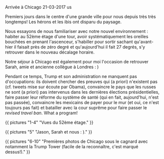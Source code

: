 Arrivée à Chicago
21-03-2017
us

Premiers jours dans le centre d'une grande ville pour nous depuis très très longtemps! Les hérons et les ibis ont disparu du paysage.

Nous essayons de nous familiariser avec notre nouvel environnement : habiter au 52ème étage d'une tour, avoir systématiquement les oreilles bouchées en prenant l'ascenceur, s'habiller pour sortir sachant qu'avant-hier il faisait près de zéro degré et qu'aujourd'hui il fait 27 degrés, s'y retrouver dans le nouveau décalage horaire.

Notre séjour à Chicago est également pour moi l'occasion de retrouver Sarah, amie et ancienne collègue à Londres : )

Pendant ce temps, Trump et son administration ne manquent pas d'occupations: ils doivent chercher des preuves qui (a priori) n'existent pas (cf. tweets mise sur écoute par Obama), convaincre le pays que les russes ne sont (a priori) pas intervenus dans les dernières élections présidentielles, faire passer leur réforme du système de santé (qui en fait, aujourd'hui, n'est pas passée), convaincre les mexicains de payer pour le mur (et oui, ce n'est toujours pas fait) et batailler avec la cour suprême pour faire passer le *revised travel ban*. What a program!


{{ pictures "1-4" "Vues du 52ème étage." }}

{{ pictures "5" "Jason, Sarah et nous : )." }}

{{ pictures "6-10" "Premières photos de Chicago sous le cagnard avec notamment la Trump Tower (facile de la reconnaître, c'est marqué dessus!)." }}

